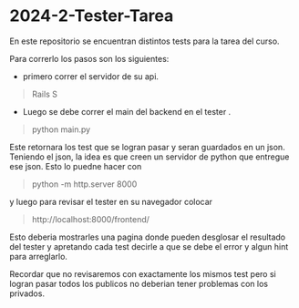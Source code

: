 # 2024-2-Tester-Tarea

En este repositorio se encuentran distintos tests para la tarea del curso.

Para correrlo los pasos son los siguientes:


* primero correr el servidor de su api.
>Rails S

* Luego se debe correr el main del backend en el tester .

>python main.py

Este retornara los test que se logran pasar y seran guardados en un json. Teniendo el json, la idea es que creen un servidor de python que entregue ese json. Esto lo puedne hacer con 

>python -m http.server 8000

y luego para revisar el tester en su navegador colocar 

> http://localhost:8000/frontend/

Esto deberia mostrarles una pagina donde pueden desglosar el resultado del tester y apretando cada test decirle a que se debe el error y algun hint para arreglarlo.

Recordar que no revisaremos con exactamente los mismos test pero si logran pasar todos los publicos no deberian tener problemas con los privados.